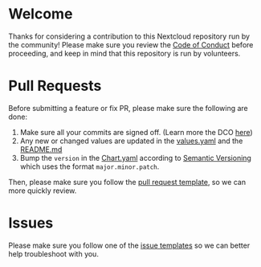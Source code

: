 # Welcome

Thanks for considering a contribution to this Nextcloud repository run by the community! Please make sure you review the [Code of Conduct](./CODE_OF_CONDUCT.md) before proceeding, and keep in mind that this repository is run by volunteers.

# Pull Requests

Before submitting a feature or fix PR, please make sure the following are done:

1. Make sure all your commits are signed off. (Learn more the DCO [here](https://probot.github.io/apps/dco))
2. Any new or changed values are updated in the [values.yaml](./charts/nextcloud/values.yaml) and the [README.md](./charts/nextcloud/README.md)
3. Bump the `version` in the [Chart.yaml](./charts/nextcloud/Chart.yaml) according to [Semantic Versioning](https://semver.org) which uses the format `major.minor.patch`.

Then, please make sure you follow the [pull request template](.github/pull_request_template.md), so we can more quickly review.

# Issues

Please make sure you follow one of the [issue templates](.github/ISSUE_TEMPLATE) so we can better help troubleshoot with you.

